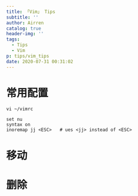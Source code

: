 ```yaml
---
title: 「Vim」 Tips
subtitle: ''
author: Airren
catalog: true
header-img: ''
tags:
  - Tips
  - Vim
p: tips/vim_tips
date: 2020-07-31 00:31:02
---
```


# 常用配置 
`vi ~/vimrc`

```
set nu
syntax on
inoremap jj <ESC>   # ues <jj> instead of <ESC>
```
# 移动



# 删除